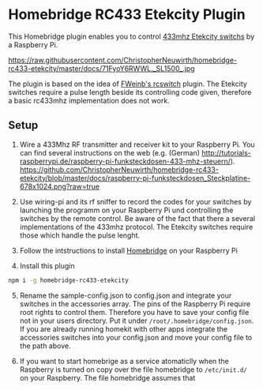 # Homebridge RC433 Etekcity Plugin

This Homebridge plugin enables you to control [433mhz Etekcity switchs](https://www.amazon.de/dp/B016I3TZ58/ref=wl_it_dp_o_pC_nS_ttl?_encoding=UTF8&colid=3NEM5I6QUP4AR&coliid=I166WF1IKFO0FK) by a Raspberry Pi.

https://raw.githubusercontent.com/ChristopherNeuwirth/homebridge-rc433-etekcity/master/docs/71FyoY6RWWL._SL1500_.jpg

The plugin is based on the idea of [FWeinb's rcswitch](https://github.com/FWeinb/homebridge-rcswitch) plugin.
The Etekcity switches require a pulse length beside its controlling code given, therefore a basic rc433mhz
implementation does not work.

## Setup

1) Wire a 433Mhz RF transmitter and receiver kit to your Raspberry Pi. You can find several instructions on the
web (e.g. (German) http://tutorials-raspberrypi.de/raspberry-pi-funksteckdosen-433-mhz-steuern/).
https://github.com/ChristopherNeuwirth/homebridge-rc433-etekcity/blob/master/docs/raspberry-pi-funksteckdosen_Steckplatine-678x1024.png?raw=true

2) Use wiring-pi and its rf sniffer to record the codes for your switches by launching the programm on your
Raspberry Pi und controlling the switches by the remote control. Be aware of the fact that there a several
implementations of the 433mhz protocol. The Etekcity switches require those which handle the pulse lenght.

3) Follow the intstructions to install [Homebridge](https://github.com/nfarina/homebridge/wiki/Running-HomeBridge-on-a-Raspberry-Pi) on your Raspberry Pi

4) Install this plugin

```bash
npm i -g homebridge-rc433-etekcity
```

5) Rename the sample-config.json to config.json and integrate your switches in the accessories array. The pins
of the Raspberry Pi require root rights to control them. Therefore you have to save your config file not
in your users directory. Put it under `/root/.homebridge/config.json`.
If you are already running homekit with other apps integrate the accessories switches into your config.json
and move your config file to the path above.

6) If you want to start homebrige as a service atomaticlly when the Raspberry is turned on copy over
the file homebridge to `/etc/init.d/` on your Raspberry. The file homebridge assumes that
